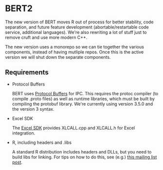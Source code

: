 
BERT2
=====

The new version of BERT moves R out of process for better stability, code
separation, and future feature development (abortable/restartable code service,
additional languages). We're also rewriting a lot of stuff just to remove cruft
and use more modern C++.

The new version uses a monorepo so we can tie together the various components,
instead of having mutliple repos.  Once this is the active version we will 
shut down the separate components.

Requirements
------------

* Protocol Buffers

  BERT uses [Protocol Buffers][1] for IPC. This requires the protoc compiler
  (to compile .proto files) as well as runtime libraries, which must be built 
  by compiling the protobuf library. We're currently using version 3.5.0 and 
  the version 3 syntax.

* Excel SDK

  The [Excel SDK][2] provides XLCALL.cpp and XLCALL.h for Excel integration.

* R, including headers and .libs

  A standard R distribution includes headers and DLLs, but you need to build
  libs for linking. For tips on how to do this, see (e.g.) [this mailing list 
  post][3].

[1]: https://developers.google.com/protocol-buffers/
[2]: https://msdn.microsoft.com/en-us/library/office/bb687883.aspx
[3]: https://stat.ethz.ch/pipermail/r-devel/2010-October/058833.html
